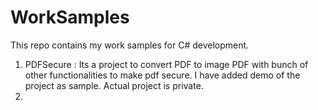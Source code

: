 # WorkSamples
This repo contains my work samples for C# development.
1. PDFSecure : Its a project to convert PDF to image PDF with bunch of other functionalities to make pdf secure. I have added demo of the project as sample. Actual project is private.
2. 
